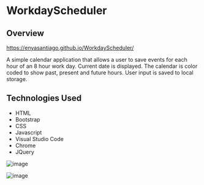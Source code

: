 # WorkdayScheduler
## Overview

https://enyasantiago.github.io/WorkdayScheduler/

A simple calendar application that allows a user to save events for each hour of an 8 hour work day. Current date is displayed. The calendar is color coded to show past, present and future hours. User input is saved to local storage. 

## Technologies Used

* HTML
* Bootstrap
* CSS
* Javascript
* Visual Studio Code 
* Chrome 
* JQuery

![image](https://user-images.githubusercontent.com/15931465/107867295-bf879800-6e47-11eb-9dba-8febfc9cbecc.png)

![image](https://user-images.githubusercontent.com/15931465/107867255-5869e380-6e47-11eb-9d84-f464899da7f1.png)
